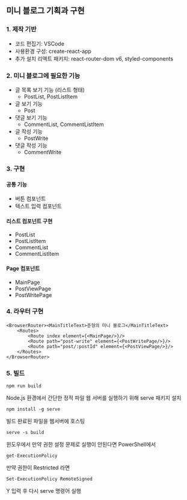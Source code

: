 ## 미니 블로그 기획과 구현

### 1. 제작 기반
- 코드 편집기: VSCode
- 사용환경 구성: create-react-app
- 추가 설치 리액트 패키지: react-router-dom v6, styled-components

### 2. 미니 블로그에 필요한 기능
- 글 목록 보기 기능 (리스트 형태)
  + PostList, PostListItem
- 글 보기 기능
  + Post
- 댓글 보기 기능
  + CommentList, CommentListItem
- 글 작성 기능
  + PostWrite
- 댓글 작성 기능
  + CommentWrite
  
### 3. 구현
#### 공통 기능
- 버튼 컴포넌트
- 텍스트 입력 컴포넌트
#### 리스트 컴포넌트 구현
- PostList
- PostListItem
- CommentList
- CommentListItem
#### Page 컴포넌트
- MainPage
- PostViewPage
- PostWritePage

### 4. 라우터 구현
```
<BrowserRouter><MainTitleText>준형의 미니 블로그</MainTitleText>
    <Routes>
        <Route index element={<MainPage/>}/>
        <Route path="post-write" element={<PostWritePage/>}/>
        <Route path="post/:postId" element={<PostViewPage/>}/>
    </Routes>
</BrowserRouter>
```
### 5. 빌드
```
npm run build
```
Node.js 환경에서 간단한 정적 파일 웹 서버를 실행하기 위해 serve 패키지 설치
```
npm install -g serve
```
빌드 완료된 파일을 웹서버에 호스팅
```
serve -s build
```
윈도우에서 만약 권한 설정 문제로 실행이 안된다면 PowerShell에서
```
get-ExecutionPolicy
```
만약 권한이 Restricted 라면
```
Set-ExecutionPolicy RemoteSigned
```
Y 입력 후 다시 serve 명령어 실행

